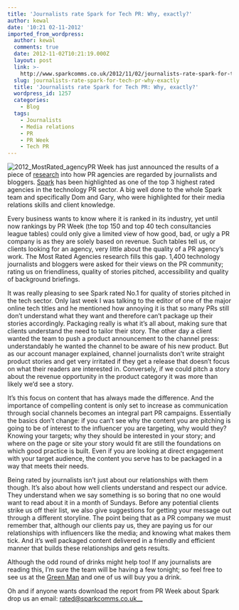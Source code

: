 ```yaml
---
title: 'Journalists rate Spark for Tech PR: Why, exactly?'
author: kewal
date: '10:21 02-11-2012'
imported_from_wordpress:
  author: kewal
  comments: true
  date: 2012-11-02T10:21:19.000Z
  layout: post
  link: >-
    http://www.sparkcomms.co.uk/2012/11/02/journalists-rate-spark-for-tech-pr-why-exactly/
  slug: journalists-rate-spark-for-tech-pr-why-exactly
  title: 'Journalists rate Spark for Tech PR: Why, exactly?'
  wordpress_id: 1257
  categories:
    - Blog
  tags:
    - Journalists
    - Media relations
    - PR
    - PR Week
    - Tech PR
---
```


![2012_MostRated_agency](2012_MostRated_agency-272x300.jpg)PR Week has just announced the results of a piece of [research](http://www.prweek.com/uk/go/mostrated) into how PR agencies are regarded by journalists and bloggers. [Spark](http://www.prweek.com/uk/promotional_feature/1157580) has been highlighted as one of the top 3 highest rated agencies in the technology PR sector. A big well done to the whole Spark team and specifically Dom and Gary, who were highlighted for their media relations skills and client knowledge.

Every business wants to know where it is ranked in its industry, yet until now rankings by PR Week (the top 150 and top 40 tech consultancies league tables) could only give a limited view of how good, bad, or ugly a PR company is as they are solely based on revenue. Such tables tell us, or clients looking for an agency, very little about the quality of a PR agency’s work. The Most Rated Agencies research fills this gap. 1,400 technology journalists and bloggers were asked for their views on the PR community; rating us on friendliness, quality of stories pitched, accessibility and quality of background briefings.

It was really pleasing to see Spark rated No.1 for quality of stories pitched in the tech sector. Only last week I was talking to the editor of one of the major online tech titles and he mentioned how annoying it is that so many PRs still don’t understand what they want and therefore can’t package up their stories accordingly. Packaging really is what it’s all about, making sure that clients understand the need to tailor their story. The other day a client wanted the team to push a product announcement to the channel press: understandably he wanted the channel to be aware of his new product. But as our account manager explained, channel journalists don’t write straight product stories and get very irritated if they get a release that doesn’t focus on what their readers are interested in. Conversely, if we could pitch a story about the revenue opportunity in the product category it was more than likely we’d see a story.

It’s this focus on content that has always made the difference. And the importance of compelling content is only set to increase as communication through social channels becomes an integral part PR campaigns. Essentially the basics don’t change: if you can’t see why the content you are pitching is going to be of interest to the influencer you are targeting, why would they? Knowing your targets; why they should be interested in your story; and where on the page or site your story would fit are still the foundations on which good practice is built. Even if you are looking at direct engagement with your target audience, the content you serve has to be packaged in a way that meets their needs.

Being rated by journalists isn’t just about our relationships with them though. It’s also about how well clients understand and respect our advice. They understand when we say something is so boring that no one would want to read about it in a month of Sundays. Before any potential clients strike us off their list, we also give suggestions for getting your message out through a different storyline. The point being that as a PR company we must remember that, although our clients pay us, they are paying us for our relationships with influencers like the media; and knowing what makes them tick. And it’s well packaged content delivered in a friendly and efficient manner that builds these relationships and gets results.

Although the odd round of drinks might help too! If any journalists are reading this, I’m sure the team will be having a few tonight; so feel free to see us at the [Green Man](http://www.thegreenmansoho.co.uk/) and one of us will buy you a drink.

Oh and if anyone wants download the report from PR Week about Spark drop us an email: [rated@sparkcomms.co.uk](mailto:rated@sparkcomms.co.uk)**__**

